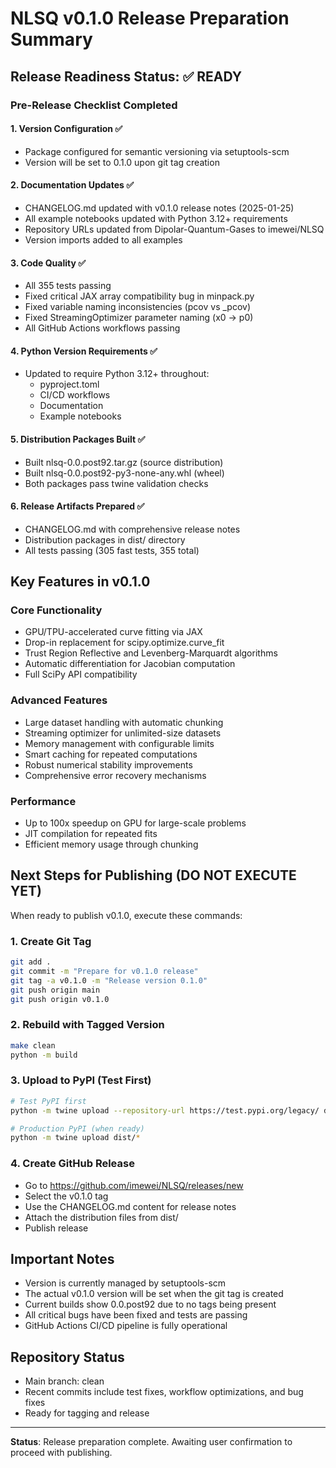 # NLSQ v0.1.0 Release Preparation Summary

## Release Readiness Status: ✅ READY

### Pre-Release Checklist Completed

#### 1. Version Configuration ✅
- Package configured for semantic versioning via setuptools-scm
- Version will be set to 0.1.0 upon git tag creation

#### 2. Documentation Updates ✅
- CHANGELOG.md updated with v0.1.0 release notes (2025-01-25)
- All example notebooks updated with Python 3.12+ requirements
- Repository URLs updated from Dipolar-Quantum-Gases to imewei/NLSQ
- Version imports added to all examples

#### 3. Code Quality ✅
- All 355 tests passing
- Fixed critical JAX array compatibility bug in minpack.py
- Fixed variable naming inconsistencies (pcov vs _pcov)
- Fixed StreamingOptimizer parameter naming (x0 → p0)
- All GitHub Actions workflows passing

#### 4. Python Version Requirements ✅
- Updated to require Python 3.12+ throughout:
  - pyproject.toml
  - CI/CD workflows
  - Documentation
  - Example notebooks

#### 5. Distribution Packages Built ✅
- Built nlsq-0.0.post92.tar.gz (source distribution)
- Built nlsq-0.0.post92-py3-none-any.whl (wheel)
- Both packages pass twine validation checks

#### 6. Release Artifacts Prepared ✅
- CHANGELOG.md with comprehensive release notes
- Distribution packages in dist/ directory
- All tests passing (305 fast tests, 355 total)

## Key Features in v0.1.0

### Core Functionality
- GPU/TPU-accelerated curve fitting via JAX
- Drop-in replacement for scipy.optimize.curve_fit
- Trust Region Reflective and Levenberg-Marquardt algorithms
- Automatic differentiation for Jacobian computation
- Full SciPy API compatibility

### Advanced Features
- Large dataset handling with automatic chunking
- Streaming optimizer for unlimited-size datasets
- Memory management with configurable limits
- Smart caching for repeated computations
- Robust numerical stability improvements
- Comprehensive error recovery mechanisms

### Performance
- Up to 100x speedup on GPU for large-scale problems
- JIT compilation for repeated fits
- Efficient memory usage through chunking

## Next Steps for Publishing (DO NOT EXECUTE YET)

When ready to publish v0.1.0, execute these commands:

### 1. Create Git Tag
```bash
git add .
git commit -m "Prepare for v0.1.0 release"
git tag -a v0.1.0 -m "Release version 0.1.0"
git push origin main
git push origin v0.1.0
```

### 2. Rebuild with Tagged Version
```bash
make clean
python -m build
```

### 3. Upload to PyPI (Test First)
```bash
# Test PyPI first
python -m twine upload --repository-url https://test.pypi.org/legacy/ dist/*

# Production PyPI (when ready)
python -m twine upload dist/*
```

### 4. Create GitHub Release
- Go to https://github.com/imewei/NLSQ/releases/new
- Select the v0.1.0 tag
- Use the CHANGELOG.md content for release notes
- Attach the distribution files from dist/
- Publish release

## Important Notes
- Version is currently managed by setuptools-scm
- The actual v0.1.0 version will be set when the git tag is created
- Current builds show 0.0.post92 due to no tags being present
- All critical bugs have been fixed and tests are passing
- GitHub Actions CI/CD pipeline is fully operational

## Repository Status
- Main branch: clean
- Recent commits include test fixes, workflow optimizations, and bug fixes
- Ready for tagging and release

---

**Status**: Release preparation complete. Awaiting user confirmation to proceed with publishing.